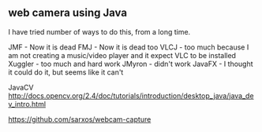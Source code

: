 ## web camera using Java


I have tried number of ways to do this, from a long time.

JMF - Now it is dead
FMJ - Now it is dead too
VLCJ - too much because I am not creating a music/video player and it expect VLC to be installed
Xuggler - too much and hard work
JMyron - didn't work
JavaFX - I thought it could do it, but seems like it can't


 JavaCV  http://docs.opencv.org/2.4/doc/tutorials/introduction/desktop_java/java_dev_intro.html


 https://github.com/sarxos/webcam-capture

##